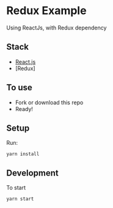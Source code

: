 # Redux Example

Using ReactJs, with Redux dependency

## Stack
- [React.js](https://facebook.github.io/react/)
- [Redux]

## To use

- Fork or download this repo
- Ready!


## Setup

Run:

```
yarn install
```

## Development

To start

```
yarn start
```


